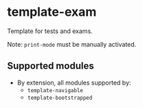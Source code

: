 # template-exam

Template for tests and exams.

Note: `print-mode` must be manually activated.


## Supported modules
- By extension, all modules supported by:
    - `template-navigable`
    - `template-bootstrapped`